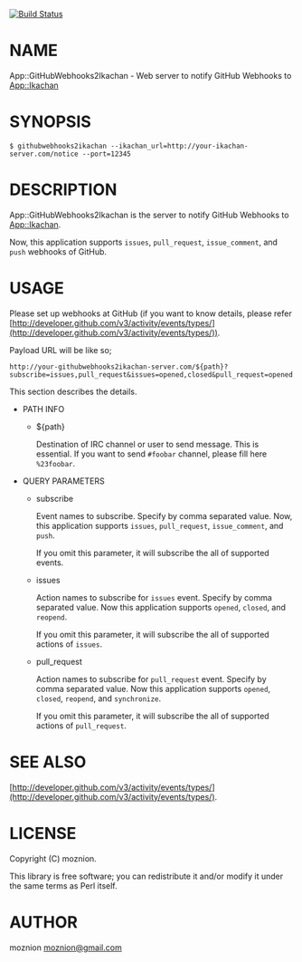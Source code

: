 [![Build Status](https://travis-ci.org/moznion/App-GitHubWebhooks2Ikachan.png?branch=master)](https://travis-ci.org/moznion/App-GitHubWebhooks2Ikachan)
# NAME

App::GitHubWebhooks2Ikachan - Web server to notify GitHub Webhooks to [App::Ikachan](https://metacpan.org/pod/App::Ikachan)

# SYNOPSIS

    $ githubwebhooks2ikachan --ikachan_url=http://your-ikachan-server.com/notice --port=12345

# DESCRIPTION

App::GitHubWebhooks2Ikachan is the server to notify GitHub Webhooks to [App::Ikachan](https://metacpan.org/pod/App::Ikachan).

Now, this application supports `issues`, `pull_request`, `issue_comment`, and `push` webhooks of GitHub.

# USAGE

Please set up webhooks at GitHub (if you want to know details, please refer [http://developer.github.com/v3/activity/events/types/](http://developer.github.com/v3/activity/events/types/)).

Payload URL will be like so;

    http://your-githubwebhooks2ikachan-server.com/${path}?subscribe=issues,pull_request&issues=opened,closed&pull_request=opened

This section describes the details.

- PATH INFO
    - ${path}

        Destination of IRC channel or user to send message. This is essential.
        If you want to send `#foobar` channel, please fill here `%23foobar`.
- QUERY PARAMETERS
    - subscribe

        Event names to subscribe. Specify by comma separated value.
        Now, this application supports `issues`, `pull_request`, `issue_comment`, and `push`.

        If you omit this parameter, it will subscribe the all of supported events.

    - issues

        Action names to subscribe for `issues` event. Specify by comma separated value.
        Now this application supports `opened`, `closed`, and `reopend`.

        If you omit this parameter, it will subscribe the all of supported actions of `issues`.

    - pull\_request

        Action names to subscribe for `pull_request` event. Specify by comma separated value.
        Now this application supports `opened`, `closed`, `reopend`, and `synchronize`.

        If you omit this parameter, it will subscribe the all of supported actions of `pull_request`.

# SEE ALSO

[http://developer.github.com/v3/activity/events/types/](http://developer.github.com/v3/activity/events/types/).

# LICENSE

Copyright (C) moznion.

This library is free software; you can redistribute it and/or modify
it under the same terms as Perl itself.

# AUTHOR

moznion <moznion@gmail.com>
